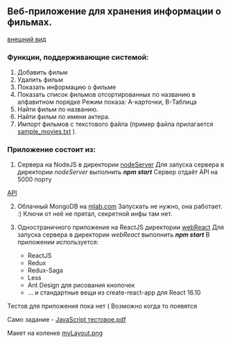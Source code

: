## Веб-приложение для хранения информации о фильмах.

[внешний вид](Docs/cards.png)

### Функции, поддерживающие системой:

1. Добавить фильм
2. Удалить фильм
3. Показать информацию о фильме
4. Показать список фильмов отсортированных по названию в алфавитном порядке
   Режим показа: A-карточки, B-Таблица
5. Найти фильм по названию.
6. Найти фильм по имени актера.
7. Импорт фильмов с текстового файла (пример файла прилагается [sample_movies.txt](https://github.com/Adisey/p909-FilmsInfo-webbylab/blob/master/Docs/sample_movies.txt) ).

### Приложение состоит из:

1. Сервера на NodeJS в директории [nodeServer](https://github.com/Adisey/p909-FilmsInfo-webbylab/tree/master/nodeServer)
   Для запуска сервера в директории _nodeServer_ выполнить _**npm start**_
   Сервер отдаёт API на 5000 порту

[API](Docs/API.png)

2. Облачный MongoDB на [mlab.com](https://mlab.com)
   Запускать не нужно, она работает. :) Ключи от неё не прятал, секретной инфы там нет.

3. Одностраничного приложение на ReactJS директории [webReact](https://github.com/Adisey/p909-FilmsInfo-webbylab/tree/master/webReact)
   Для запуска сервера в директории _webReact_ выполнить _**npm start**_
   В приложении используется:
    - ReactJS
    - Redux
    - Redux-Saga
    - Less
    - Ant Design для рисования кнопочек
    - ... и стандартные вещи из create-react-app для React 16.10

Тестов для приложения пока нет (
Возможно когда то появятся

Само задание - [JavaScript тестовое.pdf](https://github.com/Adisey/p909-FilmsInfo-webbylab/blob/master/Docs/JavaScript%20%D1%82%D0%B5%D1%81%D1%82%D0%BE%D0%B2%D0%BE%D0%B5.pdf)

Макет на коленке [myLayout.png](https://github.com/Adisey/p909-FilmsInfo-webbylab/blob/master/Docs/myLayout.png)
